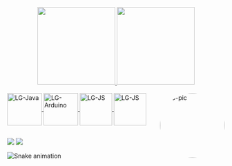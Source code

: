
</div>

<div align="center">
  <a href="https://github.com/TheDevLG">
  <img height="180em" src="https://github-readme-stats.vercel.app/api?username=TheDevLG&show_icons=true&theme=dracula&include_all_commits=true&count_private=true"/>
  <img height="180em" src="https://github-readme-stats.vercel.app/api/top-langs/?username=TheDevLG&layout=compact&langs_count=7&theme=dracula"/>
</div>

<div style="display: inline_block"><br>     
  <img align="center" alt="LG-Java" height="75" width="80" src="https://cdn.jsdelivr.net/gh/devicons/devicon/icons/java/java-plain-wordmark.svg">
  <img align="center" alt="LG-Arduino" height="75" width="80" src="https://cdn.jsdelivr.net/gh/devicons/devicon/icons/arduino/arduino-original-wordmark.svg">
  <img align="center" alt="LG-JS" height="75" width"80" src="https://cdn.jsdelivr.net/gh/devicons/devicon/icons/javascript/javascript-original.svg">
  <img align="center" alt="LG-JS" height="75" width"80" src="https://cdn.jsdelivr.net/gh/devicons/devicon/icons/nodejs/nodejs-original.svg">
          
 <img align="right" alt="LG-pic" height="150" style="border-radius:300px;" src="https://cdn.discordapp.com/attachments/438513547773870085/1033574089899659284/takeo.jpg">
</div>

##

<div> 
  <a href="https://www.instagram.com/luizg.matos" target="_blank"><img src="https://img.shields.io/badge/-Instagram-%23E4405F?style=for-the-badge&logo=instagram&logoColor=white" target="_blank"></a>
  <a href = "mailto:contatoluizgustavoig@gmail.com"><img src="https://img.shields.io/badge/-Gmail-%23333?style=for-the-badge&logo=gmail&logoColor=white" target="_blank"></a>
 
  ![Snake animation](https://github.com/TheDevLG/TheDevLG/blob/output/github-contribution-grid-snake.svg)
 
</div>
